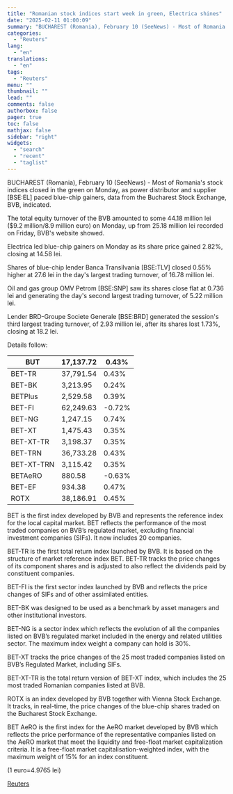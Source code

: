 ```yaml
---
title: "Romanian stock indices start week in green, Electrica shines"
date: "2025-02-11 01:00:09"
summary: "BUCHAREST (Romania), February 10 (SeeNews) - Most of Romania's stock indices closed in the green on Monday, as power distributor and supplier [BSE:EL] paced blue-chip gainers, data from the Bucharest Stock Exchange, BVB, indicated.The total equity turnover of the BVB amounted to some 44.18 million lei ($9.2 million/8.9 million euro)..."
categories:
  - "Reuters"
lang:
  - "en"
translations:
  - "en"
tags:
  - "Reuters"
menu: ""
thumbnail: ""
lead: ""
comments: false
authorbox: false
pager: true
toc: false
mathjax: false
sidebar: "right"
widgets:
  - "search"
  - "recent"
  - "taglist"
---
```


BUCHAREST (Romania), February 10 (SeeNews) - Most of Romania's stock indices closed in the green on Monday, as power distributor and supplier [BSE:EL] paced blue-chip gainers, data from the Bucharest Stock Exchange, BVB, indicated.

The total equity turnover of the BVB amounted to some 44.18 million lei ($9.2 million/8.9 million euro) on Monday, up from 25.18 million lei recorded on Friday, BVB's website showed.

Electrica led blue-chip gainers on Monday as its share price gained 2.82%, closing at 14.58 lei.

Shares of blue-chip lender Banca Transilvania [BSE:TLV] closed 0.55% higher at 27.6 lei in the day's largest trading turnover, of 16.78 million lei.

Oil and gas group OMV Petrom [BSE:SNP] saw its shares close flat at 0.736 lei and generating the day's second largest trading turnover, of 5.22 million lei.

Lender BRD-Groupe Societe Generale [BSE:BRD] generated the session's third largest trading turnover, of 2.93 million lei, after its shares lost 1.73%, closing at 18.2 lei.

Details follow:

| BUT | 17,137.72 | 0.43% |
| --- | --- | --- |
| BET-TR | 37,791.54 | 0.43% |
| BET-BK | 3,213.95 | 0.24% |
| BETPlus | 2,529.58 | 0.39% |
| BET-FI | 62,249.63 | -0.72% |
| BET-NG | 1,247.15 | 0.74% |
| BET-XT | 1,475.43 | 0.35% |
| BET-XT-TR | 3,198.37 | 0.35% |
| BET-TRN | 36,733.28 | 0.43% |
| BET-XT-TRN | 3,115.42 | 0.35% |
| BETAeRO | 880.58 | -0.63% |
| BET-EF | 934.38 | 0.47% |
| ROTX | 38,186.91 | 0.45% |

BET is the first index developed by BVB and represents the reference index for the local capital market. BET reflects the performance of the most traded companies on BVB’s regulated market, excluding financial investment companies (SIFs). It now includes 20 companies.

BET-TR is the first total return index launched by BVB. It is based on the structure of market reference index BET. BET-TR tracks the price changes of its component shares and is adjusted to also reflect the dividends paid by constituent companies.

BET-FI is the first sector index launched by BVB and reflects the price changes of SIFs and of other assimilated entities.

BET-BK was designed to be used as a benchmark by asset managers and other institutional investors.

BET-NG is a sector index which reflects the evolution of all the companies listed on BVB’s regulated market included in the energy and related utilities sector. The maximum index weight a company can hold is 30%.

BET-XT tracks the price changes of the 25 most traded companies listed on BVB’s Regulated Market, including SIFs.

BET-XT-TR is the total return version of BET-XT index, which includes the 25 most traded Romanian companies listed at BVB.

ROTX is an index developed by BVB together with Vienna Stock Exchange. It tracks, in real-time, the price changes of the blue-chip shares traded on the Bucharest Stock Exchange.

BET AeRO is the first index for the AeRO market developed by BVB which reflects the price performance of the representative companies listed on the AeRO market that meet the liquidity and free-float market capitalization criteria. It is a free-float market capitalisation-weighted index, with the maximum weight of 15% for an index constituent.

(1 euro=4.9765 lei)

[Reuters](https://www.tradingview.com/news/reuters.com,2025-02-10:newsml_SEEt818Za:0-romanian-stock-indices-start-week-in-green-electrica-shines/)
